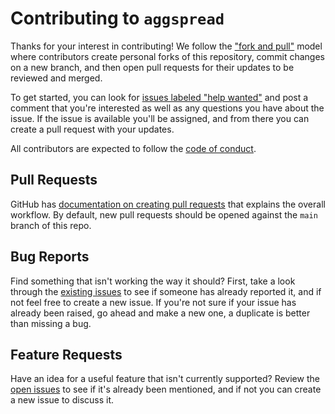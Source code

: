 # Contributing to `aggspread`

Thanks for your interest in contributing! We follow the ["fork and pull"](https://docs.github.com/en/free-pro-team@latest/github/collaborating-with-issues-and-pull-requests/about-collaborative-development-models) model where contributors create personal forks of this repository, commit changes on a new branch, and then open pull requests for their updates to be reviewed and merged.

To get started, you can look for [issues labeled "help wanted"](https://github.com/pjsier/aggspread/issues?q=is%3Aopen+is%3Aissue+label%3A%22help+wanted%22) and post a comment that you're interested as well as any questions you have about the issue. If the issue is available you'll be assigned, and from there you can create a pull request with your updates.

All contributors are expected to follow the [code of conduct](./CODE_OF_CONDUCT.md).

## Pull Requests

GitHub has [documentation on creating pull requests](https://docs.github.com/en/free-pro-team@latest/github/collaborating-with-issues-and-pull-requests/about-pull-requests) that explains the overall workflow. By default, new pull requests should be opened against the `main` branch of this repo.

## Bug Reports

Find something that isn't working the way it should? First, take a look through the [existing issues](https://github.com/pjsier/aggspread/issues) to see if someone has already reported it, and if not feel free to create a new issue. If you're not sure if your issue has already been raised, go ahead and make a new one, a duplicate is better than missing a bug.

## Feature Requests

Have an idea for a useful feature that isn't currently supported? Review the [open issues](https://github.com/pjsier/aggspread/issues) to see if it's already been mentioned, and if not you can create a new issue to discuss it.
